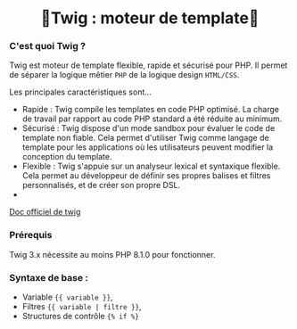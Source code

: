 <h1 align="center">🌿Twig : moteur de template🌿</h1>

### C'est quoi Twig ?
Twig est moteur de template flexible, rapide et sécurisé pour PHP. Il permet de séparer la logique mêtier `PHP` de la logique design `HTML/CSS`.

Les principales caractéristiques sont...
- Rapide : Twig compile les templates en code PHP optimisé. La charge de travail par rapport au code PHP standard a été réduite au minimum.
- Sécurisé : Twig dispose d'un mode sandbox pour évaluer le code de template non fiable. Cela permet d'utiliser Twig comme langage de template pour les applications où les utilisateurs peuvent modifier la conception du template.
- Flexible : Twig s'appuie sur un analyseur lexical et syntaxique flexible. Cela permet au développeur de définir ses propres balises et filtres personnalisés, et de créer son propre DSL.
- 
[Doc officiel de twig](https://twig.symfony.com/doc/3.x/)
### Prérequis
Twig 3.x nécessite au moins PHP 8.1.0 pour fonctionner.

### Syntaxe de base :
- Variable `{{ variable }}`,
- Filtres `{{ variable | filtre }}`,
- Structures de contrôle `{% if %} `
